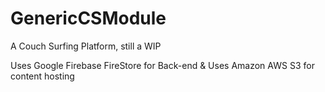# GenericCSModule

A Couch Surfing Platform, still a WIP


Uses Google Firebase FireStore for Back-end &
Uses Amazon AWS S3 for content hosting
